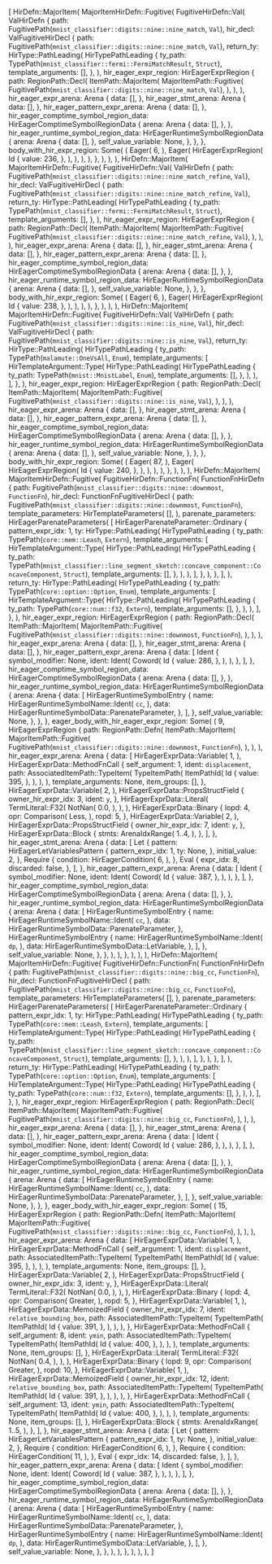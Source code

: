 [
    HirDefn::MajorItem(
        MajorItemHirDefn::Fugitive(
            FugitiveHirDefn::Val(
                ValHirDefn {
                    path: FugitivePath(`mnist_classifier::digits::nine::nine_match`, `Val`),
                    hir_decl: ValFugitiveHirDecl {
                        path: FugitivePath(`mnist_classifier::digits::nine::nine_match`, `Val`),
                        return_ty: HirType::PathLeading(
                            HirTypePathLeading {
                                ty_path: TypePath(`mnist_classifier::fermi::FermiMatchResult`, `Struct`),
                                template_arguments: [],
                            },
                        ),
                        hir_eager_expr_region: HirEagerExprRegion {
                            path: RegionPath::Decl(
                                ItemPath::MajorItem(
                                    MajorItemPath::Fugitive(
                                        FugitivePath(`mnist_classifier::digits::nine::nine_match`, `Val`),
                                    ),
                                ),
                            ),
                            hir_eager_expr_arena: Arena {
                                data: [],
                            },
                            hir_eager_stmt_arena: Arena {
                                data: [],
                            },
                            hir_eager_pattern_expr_arena: Arena {
                                data: [],
                            },
                            hir_eager_comptime_symbol_region_data: HirEagerComptimeSymbolRegionData {
                                arena: Arena {
                                    data: [],
                                },
                            },
                            hir_eager_runtime_symbol_region_data: HirEagerRuntimeSymbolRegionData {
                                arena: Arena {
                                    data: [],
                                },
                                self_value_variable: None,
                            },
                        },
                    },
                    body_with_hir_expr_region: Some(
                        (
                            Eager(
                                6,
                            ),
                            Eager(
                                HirEagerExprRegion(
                                    Id {
                                        value: 236,
                                    },
                                ),
                            ),
                        ),
                    ),
                },
            ),
        ),
    ),
    HirDefn::MajorItem(
        MajorItemHirDefn::Fugitive(
            FugitiveHirDefn::Val(
                ValHirDefn {
                    path: FugitivePath(`mnist_classifier::digits::nine::nine_match_refine`, `Val`),
                    hir_decl: ValFugitiveHirDecl {
                        path: FugitivePath(`mnist_classifier::digits::nine::nine_match_refine`, `Val`),
                        return_ty: HirType::PathLeading(
                            HirTypePathLeading {
                                ty_path: TypePath(`mnist_classifier::fermi::FermiMatchResult`, `Struct`),
                                template_arguments: [],
                            },
                        ),
                        hir_eager_expr_region: HirEagerExprRegion {
                            path: RegionPath::Decl(
                                ItemPath::MajorItem(
                                    MajorItemPath::Fugitive(
                                        FugitivePath(`mnist_classifier::digits::nine::nine_match_refine`, `Val`),
                                    ),
                                ),
                            ),
                            hir_eager_expr_arena: Arena {
                                data: [],
                            },
                            hir_eager_stmt_arena: Arena {
                                data: [],
                            },
                            hir_eager_pattern_expr_arena: Arena {
                                data: [],
                            },
                            hir_eager_comptime_symbol_region_data: HirEagerComptimeSymbolRegionData {
                                arena: Arena {
                                    data: [],
                                },
                            },
                            hir_eager_runtime_symbol_region_data: HirEagerRuntimeSymbolRegionData {
                                arena: Arena {
                                    data: [],
                                },
                                self_value_variable: None,
                            },
                        },
                    },
                    body_with_hir_expr_region: Some(
                        (
                            Eager(
                                6,
                            ),
                            Eager(
                                HirEagerExprRegion(
                                    Id {
                                        value: 238,
                                    },
                                ),
                            ),
                        ),
                    ),
                },
            ),
        ),
    ),
    HirDefn::MajorItem(
        MajorItemHirDefn::Fugitive(
            FugitiveHirDefn::Val(
                ValHirDefn {
                    path: FugitivePath(`mnist_classifier::digits::nine::is_nine`, `Val`),
                    hir_decl: ValFugitiveHirDecl {
                        path: FugitivePath(`mnist_classifier::digits::nine::is_nine`, `Val`),
                        return_ty: HirType::PathLeading(
                            HirTypePathLeading {
                                ty_path: TypePath(`malamute::OneVsAll`, `Enum`),
                                template_arguments: [
                                    HirTemplateArgument::Type(
                                        HirType::PathLeading(
                                            HirTypePathLeading {
                                                ty_path: TypePath(`mnist::MnistLabel`, `Enum`),
                                                template_arguments: [],
                                            },
                                        ),
                                    ),
                                ],
                            },
                        ),
                        hir_eager_expr_region: HirEagerExprRegion {
                            path: RegionPath::Decl(
                                ItemPath::MajorItem(
                                    MajorItemPath::Fugitive(
                                        FugitivePath(`mnist_classifier::digits::nine::is_nine`, `Val`),
                                    ),
                                ),
                            ),
                            hir_eager_expr_arena: Arena {
                                data: [],
                            },
                            hir_eager_stmt_arena: Arena {
                                data: [],
                            },
                            hir_eager_pattern_expr_arena: Arena {
                                data: [],
                            },
                            hir_eager_comptime_symbol_region_data: HirEagerComptimeSymbolRegionData {
                                arena: Arena {
                                    data: [],
                                },
                            },
                            hir_eager_runtime_symbol_region_data: HirEagerRuntimeSymbolRegionData {
                                arena: Arena {
                                    data: [],
                                },
                                self_value_variable: None,
                            },
                        },
                    },
                    body_with_hir_expr_region: Some(
                        (
                            Eager(
                                87,
                            ),
                            Eager(
                                HirEagerExprRegion(
                                    Id {
                                        value: 240,
                                    },
                                ),
                            ),
                        ),
                    ),
                },
            ),
        ),
    ),
    HirDefn::MajorItem(
        MajorItemHirDefn::Fugitive(
            FugitiveHirDefn::FunctionFn(
                FunctionFnHirDefn {
                    path: FugitivePath(`mnist_classifier::digits::nine::downmost`, `FunctionFn`),
                    hir_decl: FunctionFnFugitiveHirDecl {
                        path: FugitivePath(`mnist_classifier::digits::nine::downmost`, `FunctionFn`),
                        template_parameters: HirTemplateParameters(
                            [],
                        ),
                        parenate_parameters: HirEagerParenateParameters(
                            [
                                HirEagerParenateParameter::Ordinary {
                                    pattern_expr_idx: 1,
                                    ty: HirType::PathLeading(
                                        HirTypePathLeading {
                                            ty_path: TypePath(`core::mem::Leash`, `Extern`),
                                            template_arguments: [
                                                HirTemplateArgument::Type(
                                                    HirType::PathLeading(
                                                        HirTypePathLeading {
                                                            ty_path: TypePath(`mnist_classifier::line_segment_sketch::concave_component::ConcaveComponent`, `Struct`),
                                                            template_arguments: [],
                                                        },
                                                    ),
                                                ),
                                            ],
                                        },
                                    ),
                                },
                            ],
                        ),
                        return_ty: HirType::PathLeading(
                            HirTypePathLeading {
                                ty_path: TypePath(`core::option::Option`, `Enum`),
                                template_arguments: [
                                    HirTemplateArgument::Type(
                                        HirType::PathLeading(
                                            HirTypePathLeading {
                                                ty_path: TypePath(`core::num::f32`, `Extern`),
                                                template_arguments: [],
                                            },
                                        ),
                                    ),
                                ],
                            },
                        ),
                        hir_eager_expr_region: HirEagerExprRegion {
                            path: RegionPath::Decl(
                                ItemPath::MajorItem(
                                    MajorItemPath::Fugitive(
                                        FugitivePath(`mnist_classifier::digits::nine::downmost`, `FunctionFn`),
                                    ),
                                ),
                            ),
                            hir_eager_expr_arena: Arena {
                                data: [],
                            },
                            hir_eager_stmt_arena: Arena {
                                data: [],
                            },
                            hir_eager_pattern_expr_arena: Arena {
                                data: [
                                    Ident {
                                        symbol_modifier: None,
                                        ident: Ident(
                                            Coword(
                                                Id {
                                                    value: 286,
                                                },
                                            ),
                                        ),
                                    },
                                ],
                            },
                            hir_eager_comptime_symbol_region_data: HirEagerComptimeSymbolRegionData {
                                arena: Arena {
                                    data: [],
                                },
                            },
                            hir_eager_runtime_symbol_region_data: HirEagerRuntimeSymbolRegionData {
                                arena: Arena {
                                    data: [
                                        HirEagerRuntimeSymbolEntry {
                                            name: HirEagerRuntimeSymbolName::Ident(
                                                `cc`,
                                            ),
                                            data: HirEagerRuntimeSymbolData::ParenateParameter,
                                        },
                                    ],
                                },
                                self_value_variable: None,
                            },
                        },
                    },
                    eager_body_with_hir_eager_expr_region: Some(
                        (
                            9,
                            HirEagerExprRegion {
                                path: RegionPath::Defn(
                                    ItemPath::MajorItem(
                                        MajorItemPath::Fugitive(
                                            FugitivePath(`mnist_classifier::digits::nine::downmost`, `FunctionFn`),
                                        ),
                                    ),
                                ),
                                hir_eager_expr_arena: Arena {
                                    data: [
                                        HirEagerExprData::Variable(
                                            1,
                                        ),
                                        HirEagerExprData::MethodFnCall {
                                            self_argument: 1,
                                            ident: `displacement`,
                                            path: AssociatedItemPath::TypeItem(
                                                TypeItemPath(
                                                    ItemPathId(
                                                        Id {
                                                            value: 395,
                                                        },
                                                    ),
                                                ),
                                            ),
                                            template_arguments: None,
                                            item_groups: [],
                                        },
                                        HirEagerExprData::Variable(
                                            2,
                                        ),
                                        HirEagerExprData::PropsStructField {
                                            owner_hir_expr_idx: 3,
                                            ident: `y`,
                                        },
                                        HirEagerExprData::Literal(
                                            TermLiteral::F32(
                                                NotNan(
                                                    0.0,
                                                ),
                                            ),
                                        ),
                                        HirEagerExprData::Binary {
                                            lopd: 4,
                                            opr: Comparison(
                                                Less,
                                            ),
                                            ropd: 5,
                                        },
                                        HirEagerExprData::Variable(
                                            2,
                                        ),
                                        HirEagerExprData::PropsStructField {
                                            owner_hir_expr_idx: 7,
                                            ident: `y`,
                                        },
                                        HirEagerExprData::Block {
                                            stmts: ArenaIdxRange(
                                                1..4,
                                            ),
                                        },
                                    ],
                                },
                                hir_eager_stmt_arena: Arena {
                                    data: [
                                        Let {
                                            pattern: HirEagerLetVariablesPattern {
                                                pattern_expr_idx: 1,
                                                ty: None,
                                            },
                                            initial_value: 2,
                                        },
                                        Require {
                                            condition: HirEagerCondition(
                                                6,
                                            ),
                                        },
                                        Eval {
                                            expr_idx: 8,
                                            discarded: false,
                                        },
                                    ],
                                },
                                hir_eager_pattern_expr_arena: Arena {
                                    data: [
                                        Ident {
                                            symbol_modifier: None,
                                            ident: Ident(
                                                Coword(
                                                    Id {
                                                        value: 387,
                                                    },
                                                ),
                                            ),
                                        },
                                    ],
                                },
                                hir_eager_comptime_symbol_region_data: HirEagerComptimeSymbolRegionData {
                                    arena: Arena {
                                        data: [],
                                    },
                                },
                                hir_eager_runtime_symbol_region_data: HirEagerRuntimeSymbolRegionData {
                                    arena: Arena {
                                        data: [
                                            HirEagerRuntimeSymbolEntry {
                                                name: HirEagerRuntimeSymbolName::Ident(
                                                    `cc`,
                                                ),
                                                data: HirEagerRuntimeSymbolData::ParenateParameter,
                                            },
                                            HirEagerRuntimeSymbolEntry {
                                                name: HirEagerRuntimeSymbolName::Ident(
                                                    `dp`,
                                                ),
                                                data: HirEagerRuntimeSymbolData::LetVariable,
                                            },
                                        ],
                                    },
                                    self_value_variable: None,
                                },
                            },
                        ),
                    ),
                },
            ),
        ),
    ),
    HirDefn::MajorItem(
        MajorItemHirDefn::Fugitive(
            FugitiveHirDefn::FunctionFn(
                FunctionFnHirDefn {
                    path: FugitivePath(`mnist_classifier::digits::nine::big_cc`, `FunctionFn`),
                    hir_decl: FunctionFnFugitiveHirDecl {
                        path: FugitivePath(`mnist_classifier::digits::nine::big_cc`, `FunctionFn`),
                        template_parameters: HirTemplateParameters(
                            [],
                        ),
                        parenate_parameters: HirEagerParenateParameters(
                            [
                                HirEagerParenateParameter::Ordinary {
                                    pattern_expr_idx: 1,
                                    ty: HirType::PathLeading(
                                        HirTypePathLeading {
                                            ty_path: TypePath(`core::mem::Leash`, `Extern`),
                                            template_arguments: [
                                                HirTemplateArgument::Type(
                                                    HirType::PathLeading(
                                                        HirTypePathLeading {
                                                            ty_path: TypePath(`mnist_classifier::line_segment_sketch::concave_component::ConcaveComponent`, `Struct`),
                                                            template_arguments: [],
                                                        },
                                                    ),
                                                ),
                                            ],
                                        },
                                    ),
                                },
                            ],
                        ),
                        return_ty: HirType::PathLeading(
                            HirTypePathLeading {
                                ty_path: TypePath(`core::option::Option`, `Enum`),
                                template_arguments: [
                                    HirTemplateArgument::Type(
                                        HirType::PathLeading(
                                            HirTypePathLeading {
                                                ty_path: TypePath(`core::num::f32`, `Extern`),
                                                template_arguments: [],
                                            },
                                        ),
                                    ),
                                ],
                            },
                        ),
                        hir_eager_expr_region: HirEagerExprRegion {
                            path: RegionPath::Decl(
                                ItemPath::MajorItem(
                                    MajorItemPath::Fugitive(
                                        FugitivePath(`mnist_classifier::digits::nine::big_cc`, `FunctionFn`),
                                    ),
                                ),
                            ),
                            hir_eager_expr_arena: Arena {
                                data: [],
                            },
                            hir_eager_stmt_arena: Arena {
                                data: [],
                            },
                            hir_eager_pattern_expr_arena: Arena {
                                data: [
                                    Ident {
                                        symbol_modifier: None,
                                        ident: Ident(
                                            Coword(
                                                Id {
                                                    value: 286,
                                                },
                                            ),
                                        ),
                                    },
                                ],
                            },
                            hir_eager_comptime_symbol_region_data: HirEagerComptimeSymbolRegionData {
                                arena: Arena {
                                    data: [],
                                },
                            },
                            hir_eager_runtime_symbol_region_data: HirEagerRuntimeSymbolRegionData {
                                arena: Arena {
                                    data: [
                                        HirEagerRuntimeSymbolEntry {
                                            name: HirEagerRuntimeSymbolName::Ident(
                                                `cc`,
                                            ),
                                            data: HirEagerRuntimeSymbolData::ParenateParameter,
                                        },
                                    ],
                                },
                                self_value_variable: None,
                            },
                        },
                    },
                    eager_body_with_hir_eager_expr_region: Some(
                        (
                            15,
                            HirEagerExprRegion {
                                path: RegionPath::Defn(
                                    ItemPath::MajorItem(
                                        MajorItemPath::Fugitive(
                                            FugitivePath(`mnist_classifier::digits::nine::big_cc`, `FunctionFn`),
                                        ),
                                    ),
                                ),
                                hir_eager_expr_arena: Arena {
                                    data: [
                                        HirEagerExprData::Variable(
                                            1,
                                        ),
                                        HirEagerExprData::MethodFnCall {
                                            self_argument: 1,
                                            ident: `displacement`,
                                            path: AssociatedItemPath::TypeItem(
                                                TypeItemPath(
                                                    ItemPathId(
                                                        Id {
                                                            value: 395,
                                                        },
                                                    ),
                                                ),
                                            ),
                                            template_arguments: None,
                                            item_groups: [],
                                        },
                                        HirEagerExprData::Variable(
                                            2,
                                        ),
                                        HirEagerExprData::PropsStructField {
                                            owner_hir_expr_idx: 3,
                                            ident: `y`,
                                        },
                                        HirEagerExprData::Literal(
                                            TermLiteral::F32(
                                                NotNan(
                                                    0.0,
                                                ),
                                            ),
                                        ),
                                        HirEagerExprData::Binary {
                                            lopd: 4,
                                            opr: Comparison(
                                                Greater,
                                            ),
                                            ropd: 5,
                                        },
                                        HirEagerExprData::Variable(
                                            1,
                                        ),
                                        HirEagerExprData::MemoizedField {
                                            owner_hir_expr_idx: 7,
                                            ident: `relative_bounding_box`,
                                            path: AssociatedItemPath::TypeItem(
                                                TypeItemPath(
                                                    ItemPathId(
                                                        Id {
                                                            value: 391,
                                                        },
                                                    ),
                                                ),
                                            ),
                                        },
                                        HirEagerExprData::MethodFnCall {
                                            self_argument: 8,
                                            ident: `ymin`,
                                            path: AssociatedItemPath::TypeItem(
                                                TypeItemPath(
                                                    ItemPathId(
                                                        Id {
                                                            value: 400,
                                                        },
                                                    ),
                                                ),
                                            ),
                                            template_arguments: None,
                                            item_groups: [],
                                        },
                                        HirEagerExprData::Literal(
                                            TermLiteral::F32(
                                                NotNan(
                                                    0.4,
                                                ),
                                            ),
                                        ),
                                        HirEagerExprData::Binary {
                                            lopd: 9,
                                            opr: Comparison(
                                                Greater,
                                            ),
                                            ropd: 10,
                                        },
                                        HirEagerExprData::Variable(
                                            1,
                                        ),
                                        HirEagerExprData::MemoizedField {
                                            owner_hir_expr_idx: 12,
                                            ident: `relative_bounding_box`,
                                            path: AssociatedItemPath::TypeItem(
                                                TypeItemPath(
                                                    ItemPathId(
                                                        Id {
                                                            value: 391,
                                                        },
                                                    ),
                                                ),
                                            ),
                                        },
                                        HirEagerExprData::MethodFnCall {
                                            self_argument: 13,
                                            ident: `ymin`,
                                            path: AssociatedItemPath::TypeItem(
                                                TypeItemPath(
                                                    ItemPathId(
                                                        Id {
                                                            value: 400,
                                                        },
                                                    ),
                                                ),
                                            ),
                                            template_arguments: None,
                                            item_groups: [],
                                        },
                                        HirEagerExprData::Block {
                                            stmts: ArenaIdxRange(
                                                1..5,
                                            ),
                                        },
                                    ],
                                },
                                hir_eager_stmt_arena: Arena {
                                    data: [
                                        Let {
                                            pattern: HirEagerLetVariablesPattern {
                                                pattern_expr_idx: 1,
                                                ty: None,
                                            },
                                            initial_value: 2,
                                        },
                                        Require {
                                            condition: HirEagerCondition(
                                                6,
                                            ),
                                        },
                                        Require {
                                            condition: HirEagerCondition(
                                                11,
                                            ),
                                        },
                                        Eval {
                                            expr_idx: 14,
                                            discarded: false,
                                        },
                                    ],
                                },
                                hir_eager_pattern_expr_arena: Arena {
                                    data: [
                                        Ident {
                                            symbol_modifier: None,
                                            ident: Ident(
                                                Coword(
                                                    Id {
                                                        value: 387,
                                                    },
                                                ),
                                            ),
                                        },
                                    ],
                                },
                                hir_eager_comptime_symbol_region_data: HirEagerComptimeSymbolRegionData {
                                    arena: Arena {
                                        data: [],
                                    },
                                },
                                hir_eager_runtime_symbol_region_data: HirEagerRuntimeSymbolRegionData {
                                    arena: Arena {
                                        data: [
                                            HirEagerRuntimeSymbolEntry {
                                                name: HirEagerRuntimeSymbolName::Ident(
                                                    `cc`,
                                                ),
                                                data: HirEagerRuntimeSymbolData::ParenateParameter,
                                            },
                                            HirEagerRuntimeSymbolEntry {
                                                name: HirEagerRuntimeSymbolName::Ident(
                                                    `dp`,
                                                ),
                                                data: HirEagerRuntimeSymbolData::LetVariable,
                                            },
                                        ],
                                    },
                                    self_value_variable: None,
                                },
                            },
                        ),
                    ),
                },
            ),
        ),
    ),
]
